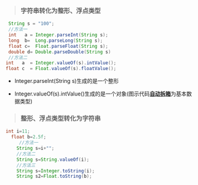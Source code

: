 > ### 字符串转化为整形、浮点类型

```java
 String s = "100";
 //方法一
 int   a = Integer.parseInt(String s);
 long  b=  Long.parseLong(String s);
 float c=  Float.parseFloat(String s);
 double d= Double.parseDouble(String s) 
 //方法二
int   a  = Integer.valueOf(s).intValue();   
float c  = Float.valueOf(s).floatValue();
```

* Integer.parseInt\(String s\)生成的是一个整形

* Integer.valueOf\(s\).intValue\(\)生成的是一个对象\(图示代码[**自动拆箱**](https://blog.csdn.net/qq_33591903/article/details/84259105)为基本数据类型\)

> ### 整形、浮点类型转化为字符串

```java
int i=11;
  float b=2.5f;
     //方法一
    String s=i+"";
    //方法二
    String s=String.valueOf(i);
    //方法三
    String s=Integer.toString(i);
    String s2=Float.toString(b);
```



